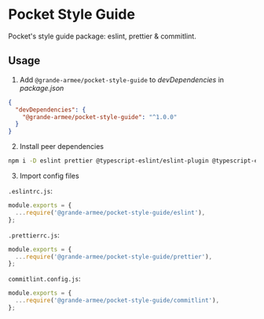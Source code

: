 # Pocket Style Guide

Pocket's style guide package: eslint, prettier & commitlint.

## Usage

1. Add `@grande-armee/pocket-style-guide` to *devDependencies* in *package.json*

```json
{
  "devDependencies": {
    "@grande-armee/pocket-style-guide": "^1.0.0"
  }
}
```

2. Install peer dependencies

```bash
npm i -D eslint prettier @typescript-eslint/eslint-plugin @typescript-eslint/parser eslint-config-prettier eslint-plugin-import eslint-plugin-unicorn eslint-plugin-jest eslint-plugin-prettier @commitlint/cli @commitlint/config-conventional
```

3. Import config files

`.eslintrc.js`:

```js
module.exports = {
  ...require('@grande-armee/pocket-style-guide/eslint'),
};
```

`.prettierrc.js`:

```js
module.exports = {
  ...require('@grande-armee/pocket-style-guide/prettier'),
};
```

`commitlint.config.js`:

```js
module.exports = {
  ...require('@grande-armee/pocket-style-guide/commitlint'),
};
```
